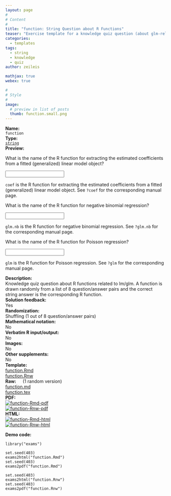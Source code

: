 ```yaml
---
layout: page
#
# Content
#
title: "function: String Question about R Functions"
teaser: "Exercise template for a knowledge quiz question (about glm-related R functions) where the correct answer has to match exactly a given string."
categories:
  - templates
tags:
  - string
  - knowledge
  - quiz
author: zeileis

mathjax: true
webex: true

#
# Style
#
image:
  # preview in list of posts
  thumb: function.small.png
---
```


<div class='row t1 b1'>
  <div class='medium-4 columns'><b>Name:</b></div>
  <div class='medium-8 columns'><code class="highlighter-rouge">function</code></div>
</div>
<div class='row t1 b1'>
  <div class='medium-4 columns'><b>Type:</b></div>
  <div class='medium-8 columns'><a href="{{ site.url }}/tag/string/"><code class="highlighter-rouge">string</code></a></div>
</div>


<div class='row t20 b1'>
  <div class='medium-4 columns'><b>Preview:</b></div>
  <div class='medium-8 columns'><div class="webex-group">
<div class="webex-question">
<div class="webex-check webex-box">
<p>What is the name of the R function for extracting the estimated coefficients from a fitted (generalized) linear model object?</p>
<p><input class='webex-solveme' size='20' data-answer='["coef"]'/></p>
</div>
<div class="webex-solution">
<p><code>coef</code> is the R function for extracting the estimated coefficients from a fitted (generalized) linear model object. See <code>?coef</code> for the corresponding manual page.</p>
</div>
</div>
<div class="webex-question">
<div class="webex-check webex-box">
<p>What is the name of the R function for negative binomial regression?</p>
<p><input class='webex-solveme' size='20' data-answer='["glm.nb"]'/></p>
</div>
<div class="webex-solution">
<p><code>glm.nb</code> is the R function for negative binomial regression. See <code>?glm.nb</code> for the corresponding manual page.</p>
</div>
</div>
<div class="webex-question">
<div class="webex-check webex-box">
<p>What is the name of the R function for Poisson regression?</p>
<p><input class='webex-solveme' size='20' data-answer='["glm"]'/></p>
</div>
<div class="webex-solution">
<p><code>glm</code> is the R function for Poisson regression. See <code>?glm</code> for the corresponding manual page.</p>
</div>
</div>
</div></div>
</div>

<div class='row t20 b1'>
  <div class='medium-4 columns'><b>Description:</b></div>
  <div class='medium-8 columns'>Knowledge quiz question about R functions related to lm/glm. A function is drawn randomly from a list of 8 question/answer pairs and the correct string answer is the corresponding R function.</div>
</div>
<div class='row t1 b1'>
  <div class='medium-4 columns'><b>Solution feedback:</b></div>
  <div class='medium-8 columns'>Yes</div>
</div>
<div class='row t1 b1'>
  <div class='medium-4 columns'><b>Randomization:</b></div>
  <div class='medium-8 columns'>Shuffling (1 out of 8 question/answer pairs)</div>
</div>
<div class='row t1 b1'>
  <div class='medium-4 columns'><b>Mathematical notation:</b></div>
  <div class='medium-8 columns'>No</div>
</div>
<div class='row t1 b1'>
  <div class='medium-4 columns'><b>Verbatim R input/output:</b></div>
  <div class='medium-8 columns'>No</div>
</div>
<div class='row t1 b1'>
  <div class='medium-4 columns'><b>Images:</b></div>
  <div class='medium-8 columns'>No</div>
</div>
<div class='row t1 b1'>
  <div class='medium-4 columns'><b>Other supplements:</b></div>
  <div class='medium-8 columns'>No</div>
</div>

<div class='row t20 b1'>
  <div class='medium-4 columns'><b>Template:</b></div>
  <div class='medium-4 columns'><a href="{{ site.url }}/assets/posts/2017-08-14-function//function.Rmd">function.Rmd</a></div>
  <div class='medium-4 columns'><a href="{{ site.url }}/assets/posts/2017-08-14-function//function.Rnw">function.Rnw</a></div>
</div>
<div class='row t1 b1'>
  <div class='medium-4 columns'><b>Raw:</b> (1 random version)</div>
  <div class='medium-4 columns'><a href="{{ site.url }}/assets/posts/2017-08-14-function//function.md" >function.md</a></div>
  <div class='medium-4 columns'><a href="{{ site.url }}/assets/posts/2017-08-14-function//function.tex">function.tex</a></div>
</div>
<div class='row t1 b1'>
  <div class='medium-4 columns'><b>PDF:</b></div>
  <div class='medium-4 columns'><a href="{{ site.url }}/assets/posts/2017-08-14-function//function-Rmd.pdf"><img src="{{ site.url }}/assets/posts/2017-08-14-function//function-Rmd-pdf.png" alt="function-Rmd-pdf"/></a></div>
  <div class='medium-4 columns'><a href="{{ site.url }}/assets/posts/2017-08-14-function//function-Rnw.pdf"><img src="{{ site.url }}/assets/posts/2017-08-14-function//function-Rnw-pdf.png" alt="function-Rnw-pdf"/></a></div>
</div>
<div class='row t1 b20'>
  <div class='medium-4 columns'><b>HTML:</b></div>
  <div class='medium-4 columns'><a href="{{ site.url }}/assets/posts/2017-08-14-function//function-Rmd.html"><img src="{{ site.url }}/assets/posts/2017-08-14-function//function-Rmd-html.png" alt="function-Rmd-html"/></a></div>
  <div class='medium-4 columns'><a href="{{ site.url }}/assets/posts/2017-08-14-function//function-Rnw.html"><img src="{{ site.url }}/assets/posts/2017-08-14-function//function-Rnw-html.png" alt="function-Rnw-html"/></a></div>
</div>



**Demo code:**

<pre><code class="prettyprint ">library(&quot;exams&quot;)

set.seed(403)
exams2html(&quot;function.Rmd&quot;)
set.seed(403)
exams2pdf(&quot;function.Rmd&quot;)

set.seed(403)
exams2html(&quot;function.Rnw&quot;)
set.seed(403)
exams2pdf(&quot;function.Rnw&quot;)</code></pre>
